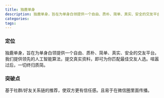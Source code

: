 ```yaml
---
title: 独鹿单身
description: 独鹿单身，旨在为单身白领提供一个自由、质朴、简单、真实、安全的交友平台。我们提供领先的人工智能算法，提交真实资料，即可为你匹配最佳交友人选。喧嚣过后，一切终归质简。
categories:
tags:
---
```




### 定位

独鹿单身，旨在为单身白领提供一个自由、质朴、简单、真实、安全的交友平台。我们提供领先的人工智能算法，提交真实资料，即可为你匹配最佳交友人选。喧嚣过后，一切终归质简。

### 突破点

基于社群/好友关系链的推荐，使双方更有信任感。且易于在微信圈里面传播。

